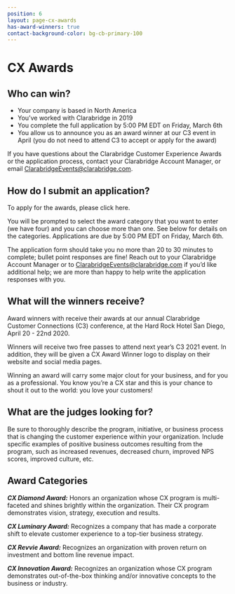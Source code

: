 ```yaml
---
position: 6
layout: page-cx-awards
has-award-winners: true
contact-background-color: bg-cb-primary-100
---
```


# CX Awards

## Who can win?

- Your company is based in North America
- You’ve worked with Clarabridge in 2019
- You complete the full application by 5:00 PM EDT on Friday, March 6th
- You allow us to announce you as an award winner at our C3 event in April (you do not need to attend C3 to accept or apply for the award)

If you have questions about the Clarabridge Customer Experience Awards or the application process, contact your Clarabridge Account Manager, or email ClarabridgeEvents@clarabridge.com. 


## How do I submit an application?

To apply for the awards, please click here. 

You will be prompted to select the award category that you want to enter (we have four) and you can choose more than one. See below for details on the categories. Applications are due by 5:00 PM EDT on Friday, March 6th. 

The application form should take you no more than 20 to 30 minutes to complete; bullet point responses are fine! Reach out to your Clarabridge Account Manager or to ClarabridgeEvents@clarabridge.com if you’d like additional help; we are more than happy to help write the application responses with you. 


## What will the winners receive? 

Award winners with receive their awards at our annual Clarabridge Customer Connections (C3) conference, at the Hard Rock Hotel San Diego, April 20 - 22nd 2020. 

Winners will receive two free passes to attend next year’s C3 2021 event. In addition, they will be given a CX Award Winner logo to display on their website and social media pages. 

Winning an award will carry some major clout for your business, and for you as a professional. You know you’re a CX star and this is your chance to shout it out to the world: you love your customers!


## What are the judges looking for?

Be sure to thoroughly describe the program, initiative, or business process that is changing the customer experience within your organization. Include specific examples of positive business outcomes resulting from the program, such as increased revenues, decreased churn, improved NPS scores, improved culture, etc. 


## Award Categories

***CX Diamond Award:*** Honors an organization whose CX program is multi-faceted and shines brightly within the organization. Their CX program demonstrates vision, strategy, execution and results. 

***CX Luminary Award:*** Recognizes a company that has made a corporate shift to elevate customer experience to a top-tier business strategy. 

***CX Revvie Award:*** Recognizes an organization with proven return on investment and bottom line revenue impact. 

***CX Innovation Award:*** Recognizes an organization whose CX program demonstrates out-of-the-box thinking and/or innovative concepts to the business or industry. 